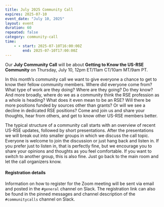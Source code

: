 ```yaml
---
title: July 2025 Community Call
expires: 2025-07-10
event_date: "July 10, 2025"
layout: event
duration: 60
repeated: false
category: community-call
time:
    - - start: 2025-07-10T16:00:00Z
        end: 2025-07-10T17:00:00Z
---
```


Our **July Community Call** will be about **Getting to Know the US-RSE Community** on Thursday, July 10, 12pm ET/11am CT/10am MT/9am PT.

In this month’s community call we want to give everyone a chance to get to know their fellow community members. Where did everyone come from? What type of work are they doing? Where are they going? Do they know? And more broadly, where do we as a community think the RSE profession as a whole is heading? What does it even mean to be an RSE? Will there be more positions funded by sources other than grants? Or will we see a decline in dedicated RSE positions? Come and join us and share your thoughts, hear from others, and get to know other US-RSE members better.

The typical structure of a community call starts with an overview of recent US-RSE updates, followed by short presentations. After the presentations we will break out into smaller groups in which we discuss the call topic. Everyone is welcome to join the discussion or just hang back and listen in. If you prefer just to listen in, that is perfectly fine, but we encourage you to share your opinions and thoughts as you feel comfortable. If you want to switch to another group, this is also fine. Just go back to the main room and let the call organizers know.

#### Registration details

Information on how to register for the Zoom meeting will be sent via email
and posted in the `#general` channel on Slack. The registration link can also be found in the pinned messages and channel description of the `#communitycalls` channel on Slack.

